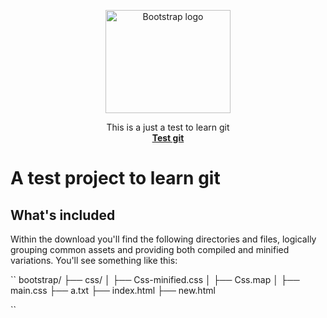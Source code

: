 <p align="center">
  <a href="https://getbootstrap.com/">
    <img src="https://encrypted-tbn0.gstatic.com/images?q=tbn:ANd9GcTwS70r6aZEg6-wofSf66x7MU7FiZSEFSOIQA&usqp=CAU" alt="Bootstrap logo" width="200" height="165">
  </a>
</p>
<p align="center">
  This is a just a test to learn git
  <br>
  <a href="https://github.com/Dark-Red-Apple/Test"><strong>Test git</strong></a>
</p>

# A test project to learn git

## What's included

Within the download you'll find the following directories and files, logically grouping common assets and providing both compiled and minified variations. You'll see something like this:

``
bootstrap/
├── css/
│   ├── Css-minified.css
│   ├── Css.map
│   ├── main.css
├── a.txt
├── index.html
├── new.html

``